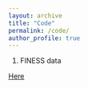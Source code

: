 ```yaml
---
layout: archive
title: "Code"
permalink: /code/
author_profile: true
---
```


1. FINESS data

[Here](https://mateomoglia.github.io/_pages/finessrmd.html)